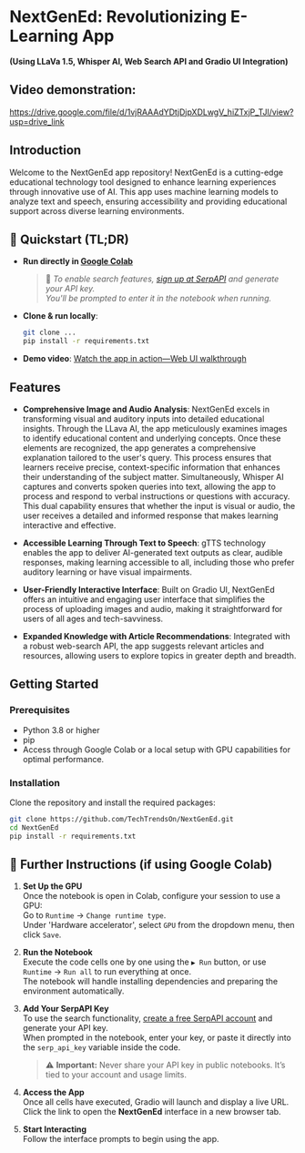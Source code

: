 # NextGenEd: Revolutionizing E-Learning App
  **(Using LLaVa 1.5, Whisper AI, Web Search API and Gradio UI Integration)**
  
## Video demonstration:
https://drive.google.com/file/d/1vjRAAAdYDtjDjpXDLwgV_hiZTxjP_TJl/view?usp=drive_link


## Introduction
Welcome to the NextGenEd app repository! NextGenEd is a cutting-edge educational technology tool designed to enhance learning experiences through innovative use of AI. This app uses machine learning models to analyze text and speech, ensuring accessibility and providing educational support across diverse learning environments.

## 🚀 Quickstart (TL;DR)

- **Run directly in [Google Colab](https://colab.research.google.com/drive/1f6aHLXkYUFE9wopn5bv1WuFyv0r1sCQY?authuser=4#scrollTo=PF3JMECRVeRr)**  
  > 🔐 _To enable search features, [sign up at SerpAPI](https://serpapi.com/) and generate your API key.  
  > You'll be prompted to enter it in the notebook when running._

- **Clone & run locally**:  
  ```bash
  git clone ...
  pip install -r requirements.txt

 - **Demo video**: [Watch the app in action—Web UI walkthrough](https://drive.google.com/file/d/1vjRAAAdYDtjDjpXDLwgV_hiZTxjP_TJl/view?usp=drive_link)

## Features
- **Comprehensive Image and Audio Analysis**: NextGenEd excels in transforming visual and auditory inputs into detailed educational insights. Through the LLava AI, the app meticulously examines images to identify educational content and underlying concepts. Once these elements are recognized, the app generates a comprehensive explanation tailored to the user's query. This process ensures that learners receive precise, context-specific information that enhances their understanding of the subject matter.
Simultaneously, Whisper AI captures and converts spoken queries into text, allowing the app to process and respond to verbal instructions or questions with accuracy. This dual capability ensures that whether the input is visual or audio, the user receives a detailed and informed response that makes learning interactive and effective.

- **Accessible Learning Through Text to Speech**: gTTS technology enables the app to deliver AI-generated text outputs as clear, audible responses, making learning accessible to all, including those who prefer auditory learning or have visual impairments.

- **User-Friendly Interactive Interface**: Built on Gradio UI, NextGenEd offers an intuitive and engaging user interface that simplifies the process of uploading images and audio, making it straightforward for users of all ages and tech-savviness.

- **Expanded Knowledge with Article Recommendations**: Integrated with a robust web-search API, the app suggests relevant articles and resources, allowing users to explore topics in greater depth and breadth.


## Getting Started

### Prerequisites
- Python 3.8 or higher
- pip
- Access through Google Colab or a local setup with GPU capabilities for optimal performance.

### Installation
Clone the repository and install the required packages:

```bash
git clone https://github.com/TechTrendsOn/NextGenEd.git
cd NextGenEd
pip install -r requirements.txt
```


## 📍 Further Instructions (if using Google Colab)

1. **Set Up the GPU**  
   Once the notebook is open in Colab, configure your session to use a GPU:  
   Go to `Runtime` → `Change runtime type`.  
   Under 'Hardware accelerator', select `GPU` from the dropdown menu, then click `Save`.

2. **Run the Notebook**  
   Execute the code cells one by one using the `▶️ Run` button, or use `Runtime` → `Run all` to run everything at once.  
   The notebook will handle installing dependencies and preparing the environment automatically.

3. **Add Your SerpAPI Key**  
   To use the search functionality, [create a free SerpAPI account](https://serpapi.com/) and generate your API key.  
   When prompted in the notebook, enter your key, or paste it directly into the `serp_api_key` variable inside the code.  
   > ⚠️ **Important:** Never share your API key in public notebooks. It’s tied to your account and usage limits.

4. **Access the App**  
   Once all cells have executed, Gradio will launch and display a live URL.  
   Click the link to open the **NextGenEd** interface in a new browser tab.

5. **Start Interacting**  
   Follow the interface prompts to begin using the app.

